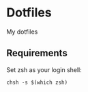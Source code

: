 # Dotfiles
My dotfiles


## Requirements

Set zsh as your login shell:

    chsh -s $(which zsh)


<!-- END /templates/footer.md -->
